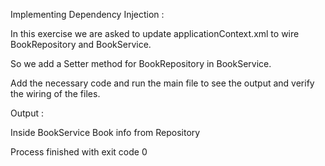 
Implementing Dependency Injection :

In this exercise we are asked to update applicationContext.xml to wire BookRepository and BookService.

So we add a Setter method for BookRepository in BookService.

Add the necessary code and run the main file to see the output and verify the wiring of the files.


Output :

Inside BookService
Book info from Repository

Process finished with exit code 0
